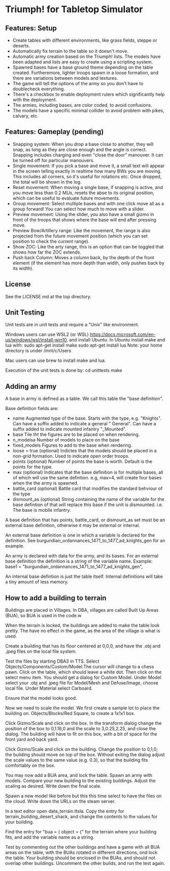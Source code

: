 Triumph! for Tabletop Simulator
===============================

Features: Setup
---------------

- Create tables with different environments, like grass fields, steppe or deserts.
- Automatically fix terrain to the table so it doesn't move.
- Automatic army creation based on the Triumph! lists. The models have been adapted and lists are easy to create using a scripting system.
- Spawned bases have a base ground theme depending on the table created. Furtheremore, lighter troops spawn in a loose formation, and there are variations between models and textures.
- The game will tell the options of the army so you don't have to doublecheck everything.
- There's a checkbox to enable deployment rulers which significantly help with the deployment.
- The armies, including bases, are color coded, to avoid confusions.
- The models have a specific minimal collider to avoid problem with pikes, calvary, etc.

Features: Gameplay (pending)
----------------------------

- Snapping system: When you drop a base close to another, they will snap, as long as they are close enough and the angle is correct. Snapping includes charging and even "close the door" manouver. It can be turned off for particular manouvers.
- Single movement: If you pick a base and move it, a small text will appear in the screen telling exactly in realtime how many BWs you are moving. This includes all corners, so it's useful for rotations etc. Once dropped, the total will be shown in the log.
- Reset movement: When moving a single base, if snapping is active, and you move less than 0.2 MUs, resets the abse to its original position, which can be useful to evaluate future movements.
- Group movement: Select multiple bases and with one click move all as a group forward! You can select how much to move with a slider.
- Preview movement: Using the slider, you also have a small gizmo in front of the troops that shows where the base will end after pressing move.
- Preview Bow/Artillery range: Like the movement, the range is also projected from the future movement position (which you can set position to check the current range).
- Show ZOC: Like the arty range, this is an option that can be toggled that shows how far the ZOC extends.
- Push back Column: Moves a column back, by the depth of the front element (if the element has more depth than width, only pushes back by its width).

License
-------

See the LICENSE.md at the top directory.

Unit Testing
------------

Unit tests are in unit tests and require a "Unix" like environment.  

Windows users can use WSL2 (or WSL) https://docs.microsoft.com/en-us/windows/wsl/install-win10, and install
Ubuntu.  In Ubuntu install make and lua with:
sudo apt-get install make
sudo apt-get install lua
Note: your home directory is under /mnt/c/Users

Mac users can use brew to install make and lua.

Execution of the unit tests is done by:
cd unittests
make

Adding an army
--------------

A base in army is defined as a table.  We call this table the "base definition".

Base definition fields are:
* name Augmented type of the base. Starts with the type, e.g. "Knights".  
  Can have a suffix added to indicate a general "  General".
  Can have a suffix added to indicate mounted infantry "_Mounted".
* base Tile tht the figures are to be placed on when rendering.
* n_modelsa Number of models to place on the base
* fixed_models Figures to add to the base when rendering.
* loose = true (optional) Indictes that the models should be placed in a
    non-grid formation.  Used to indicate open order troops.
* points (optional) Number of points the base is worth. Default is the points
  for the type.
* max (optional) Indicates that the base definition is for multiple bases,
  all of which will use the same defintion.  e.g, max=4, will create four
  bases when the the army is spawned.
* battle_card (optional) Battle card that modifies the standard behviour of
  the type
* dismount_as (optional) String containing the name of the variable for
  the base defintion of that will replace this base if the unit
  is dismounted.  i.e. The base is mobile infantry.

A base definition that has points, battle_card, or dismount_as set must be an external
base definition, otherwise it may be external or internal.

An external base definition is one in which a variable is declared for the definition.
See burgundian_ordannances_1471_to_1477_ad_knights_gen for an example.

An army is declared with data for the army, and its bases.  For an external
base definition the definition is a string of the variable name.  Example:
base1 = "burgundian_ordannances_1471_to_1477_ad_knights_gen",

An internal base defintion is just the table itself.  Internal definitions will take
a tiny amount of less memory.

How to add a building to terrain
--------------------------------

Buildings are placed in Villages.  In DBA, villages are called
Built Up Areas (BUA), so BUA is used in the code.w

When the terrain is locked, the buildings are added to make the table look
pretty.  The have no effect in the game, as the area of the village
is what is used.

Create a building that has its floor centered at 0,0,0, and have the
.obj and .jpeg files on the local file system.

Test the files by starting DBA3 in TTS.  Select
Objects/Components/Custom/Model.The cursor will change to a chess pawn.
Click on the table, which should leave a white dot.  Then click on the
select menu item.  You should get a dialog for Custom Model. Under Model
select your .obj and .jpeg file for Model/Mesh and Defuse/Image,
choose local file.  Under Material select Carboard.

Ensure that the model looks good.

Now we need to scale the model.  We first create a sample lot to place the
building on.  Objects/Blocks/Red Square, to create a 1x1x1 box.

Click Gizmo/Scale and click on the box.  In the transform dialog change
the position of the box to 0,1.16,0 and the scale to
3,0.25,2.25, and close the dialog.  The building will have to fit
on this box, with a bit of space for the front yard and back yard.

Click Gizmo/Scale and click on the building.  Change the position
to 0,1,0; the building should move on top of the box.  Without
exiting the dialog adjust the scale values to the same value (e.g. 0.3),
so that the building fits comfortably on the box.

You may now add a BUA area, and lock the table. Spawn an army
with models.  Compare your new building to the existing buildings.
Adjust the scaling as desired. Write down the final scale.

Spawn a new model like before but this this time select to have the files
on the cloud. Write down the URLs on the steam server.

In a text editor open data_terrain.ttsla.  Copy the entry for
terrain_building_desert_shack, and change the contents to
the values for your building.

Find the entry for "bua = { object = {" for the terrain where your
building fits, and add the variable name as a string.

Test by commenting out the other buildings and have a game with all BUA
areas on the table, with the BUAs rotated in different directions,
ond lock the table.  Your building should be enclosed in the BUAs, and
should not overlap other buildings.
Uncomment the other builds, and run the test again.
